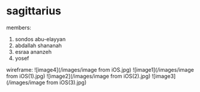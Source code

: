 # sagittarius

members: 
1. sondos abu-elayyan
2. abdallah shananah
3. esraa ananzeh
4. yosef

wireframe:
![image4](/images/image from iOS.jpg)
![image1](/images/image from iOS(1).jpg)
![image2](/images/image from iOS(2).jpg)
![image3](/images/image from iOS(3).jpg)
